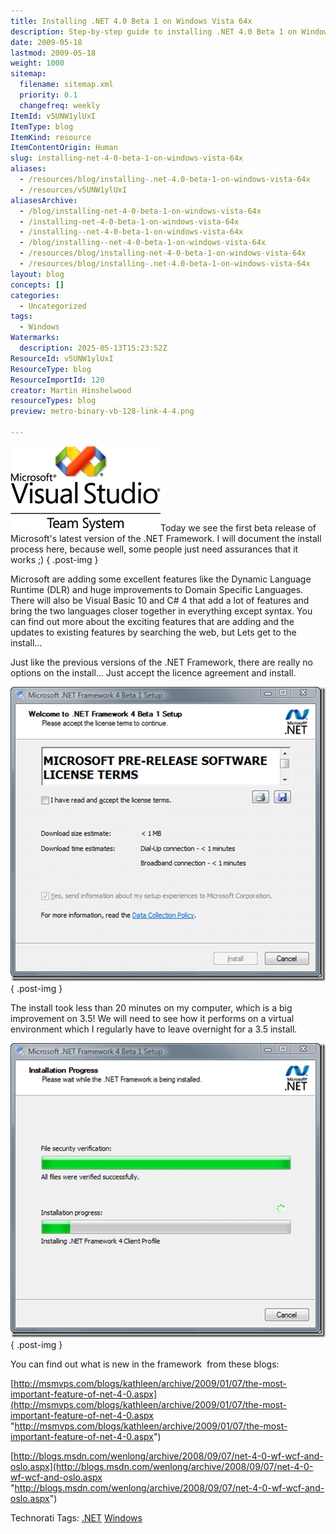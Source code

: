 ```yaml
---
title: Installing .NET 4.0 Beta 1 on Windows Vista 64x
description: Step-by-step guide to installing .NET 4.0 Beta 1 on Windows Vista 64-bit, including installation time, key new features, and links to further resources.
date: 2009-05-18
lastmod: 2009-05-18
weight: 1000
sitemap:
  filename: sitemap.xml
  priority: 0.1
  changefreq: weekly
ItemId: v5UNW1ylUxI
ItemType: blog
ItemKind: resource
ItemContentOrigin: Human
slug: installing-net-4-0-beta-1-on-windows-vista-64x
aliases:
  - /resources/blog/installing-.net-4.0-beta-1-on-windows-vista-64x
  - /resources/v5UNW1ylUxI
aliasesArchive:
  - /blog/installing-net-4-0-beta-1-on-windows-vista-64x
  - /installing-net-4-0-beta-1-on-windows-vista-64x
  - /installing--net-4-0-beta-1-on-windows-vista-64x
  - /blog/installing--net-4-0-beta-1-on-windows-vista-64x
  - /resources/blog/installing-net-4-0-beta-1-on-windows-vista-64x
  - /resources/blog/installing-.net-4.0-beta-1-on-windows-vista-64x
layout: blog
concepts: []
categories:
  - Uncategorized
tags:
  - Windows
Watermarks:
  description: 2025-05-13T15:23:52Z
ResourceId: v5UNW1ylUxI
ResourceType: blog
ResourceImportId: 120
creator: Martin Hinshelwood
resourceTypes: blog
preview: metro-binary-vb-128-link-4-4.png

---
```

[![VS-TS_rgb_thumb[2][5]](images/Installing.NET4_.0Beta1onWindowsVista64x_E872-VS-TS_rgb_thumb25-3-3.png)](/Users/martihins/AppData/Local/Temp/WindowsLiveWriter1286139640/supfiles16EE3EF/VS-TS_rgb%5B4%5D.png)Today we see the first beta release of Microsoft's latest version of the .NET Framework. I will document the install process here, because well, some people just need assurances that it works ;)
{ .post-img }

Microsoft are adding some excellent features like the Dynamic Language Runtime (DLR) and huge improvements to Domain Specific Languages. There will also be Visual Basic 10 and C# 4 that add a lot of features and bring the two languages closer together in everything except syntax. You can find out more about the exciting features that are adding and the updates to existing features by searching the web, but Lets get to the install…

Just like the previous versions of the .NET Framework, there are really no options on the install… Just accept the licence agreement and install.

[![image_thumb2](images/Installing.NET4_.0Beta1onWindowsVista64x_E872-image_thumb2-1-1.png)](/Users/martihins/AppData/Local/Temp/WindowsLiveWriter1286139640/supfiles16EE3EF/image6.png)
{ .post-img }

The install took less than 20 minutes on my computer, which is a big improvement on 3.5! We will need to see how it performs on a virtual environment which I regularly have to leave overnight for a 3.5 install.

[![image_thumb3](images/Installing.NET4_.0Beta1onWindowsVista64x_E872-image_thumb3-2-2.png)](/Users/martihins/AppData/Local/Temp/WindowsLiveWriter1286139640/supfiles16EE3EF/image7.png)
{ .post-img }

You can find out what is new in the framework  from these blogs:

[http://msmvps.com/blogs/kathleen/archive/2009/01/07/the-most-important-feature-of-net-4-0.aspx](http://msmvps.com/blogs/kathleen/archive/2009/01/07/the-most-important-feature-of-net-4-0.aspx "http://msmvps.com/blogs/kathleen/archive/2009/01/07/the-most-important-feature-of-net-4-0.aspx")

[http://blogs.msdn.com/wenlong/archive/2008/09/07/net-4-0-wf-wcf-and-oslo.aspx](http://blogs.msdn.com/wenlong/archive/2008/09/07/net-4-0-wf-wcf-and-oslo.aspx "http://blogs.msdn.com/wenlong/archive/2008/09/07/net-4-0-wf-wcf-and-oslo.aspx")

Technorati Tags: [.NET](http://technorati.com/tags/.NET) [Windows](http://technorati.com/tags/Windows)
